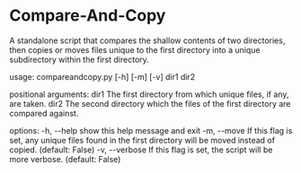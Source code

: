# Compare-And-Copy

A standalone script that compares the shallow contents of two directories, then copies or moves files unique to the first directory into a unique
subdirectory within the first directory.

usage: compareandcopy.py [-h] [-m] [-v] dir1 dir2

positional arguments:
  dir1           The first directory from which unique files, if any, are taken.
  dir2           The second directory which the files of the first directory are compared against.

options:
  -h, --help     show this help message and exit
  -m, --move     If this flag is set, any unique files found in the first directory will be moved instead of copied. (default: False)
  -v, --verbose  If this flag is set, the script will be more verbose. (default: False)
